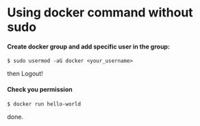 # Using docker command without sudo

#### Create docker group and add specific user in the group:

```shell
$ sudo usermod -aG docker <your_username>
```

then Logout!

#### Check you permission 

```shell
$ docker run hello-world
```

done.